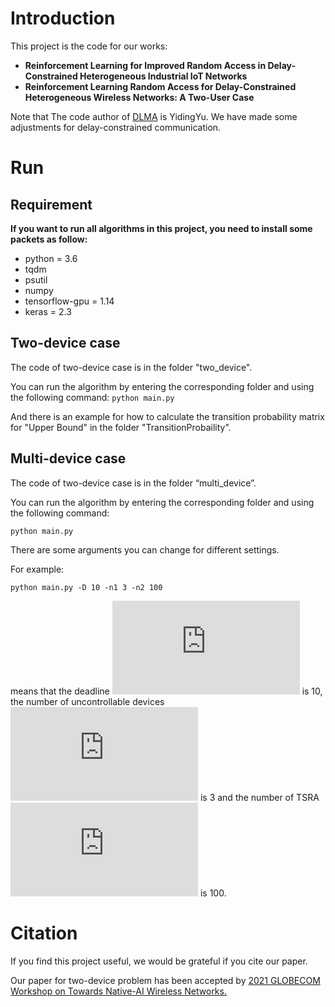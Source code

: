 # Introduction
This project is the code for our works:
 - **Reinforcement Learning for Improved Random   Access in Delay-Constrained Heterogeneous  Industrial IoT Networks**
 - **Reinforcement Learning Random Access for Delay-Constrained Heterogeneous Wireless Networks: A Two-User Case**

Note that The code author of [DLMA](https://github.com/YidingYu/DLMA) is YidingYu.  We have made some adjustments for delay-constrained communication.
# Run
## Requirement
**If you want to run all algorithms in this project, you need to install some packets as follow:**
- python = 3.6  
- tqdm  
- psutil
- numpy
- tensorflow-gpu = 1.14  
- keras = 2.3

## Two-device case

The code of two-device case is in the folder "two_device".

You can run the algorithm by entering the corresponding folder and using the following command:
``
python main.py
``

And there is an example for how to calculate the transition probability matrix for "Upper Bound" in the folder "TransitionProbaility".

## Multi-device case

The code of two-device case is in the folder “multi_device”.

You can run the algorithm by entering the corresponding folder and using the following command:

``
python main.py
``

There are some arguments you can change for different settings.

For example:

``
python main.py -D 10 -n1 3 -n2 100
``

means that the deadline ![](http://latex.codecogs.com/svg.latex?D) is 10, the  number of uncontrollable devices ![](http://latex.codecogs.com/svg.latex?N_1) is 3 and the number of TSRA ![](http://latex.codecogs.com/svg.latex?N_2) is 100.

# Citation
If you find this project useful, we would be grateful if you cite our paper.

Our paper for two-device problem has been accepted by [2021 GLOBECOM Workshop on Towards Native-AI Wireless Networks.](https://globecom2021.ieee-globecom.org/workshop/ws-16-workshop-towards-native-ai-wireless-networks/program)

